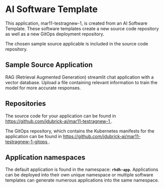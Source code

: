# AI Software Template

This application, mar11-testragnew-1, is created from an AI Software Template. These software templates create a new source code repository as well as a new GitOps deployment repository.

The chosen sample source applicable is included in the source code repository.

## Sample Source Application

RAG (Retrieval Augmented Generation) streamlit chat application with a vector database. Upload a file containing relevant information to train the model for more accurate responses.

## Repositories

The source code for your application can be found in [https://github.com/jdubrick-ai/mar11-testragnew-1 ](https://github.com/jdubrick-ai/mar11-testragnew-1 ).
 
The GitOps repository, which contains the Kubernetes manifests for the application can be found in 
[https://github.com/jdubrick-ai/mar11-testragnew-1-gitops ](https://github.com/jdubrick-ai/mar11-testragnew-1-gitops ). 

## Application namespaces 

The default application is found in the namespace: **`rhdh-app`**. Applications can be deployed into their own unique namespace or multiple software templates can generate numerous applications into the same namespace.